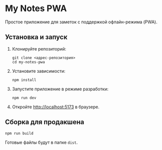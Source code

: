 # My Notes PWA

Простое приложение для заметок с поддержкой офлайн-режима (PWA).

## Установка и запуск

1. Клонируйте репозиторий:
   ```
   git clone <адрес-репозитория>
   cd my-notes-pwa
   ```

2. Установите зависимости:
   ```
   npm install
   ```

3. Запустите приложение в режиме разработки:
   ```
   npm run dev
   ```

4. Откройте [http://localhost:5173](http://localhost:5173) в браузере.

## Сборка для продакшена

```
npm run build
```

Готовые файлы будут в папке `dist`.